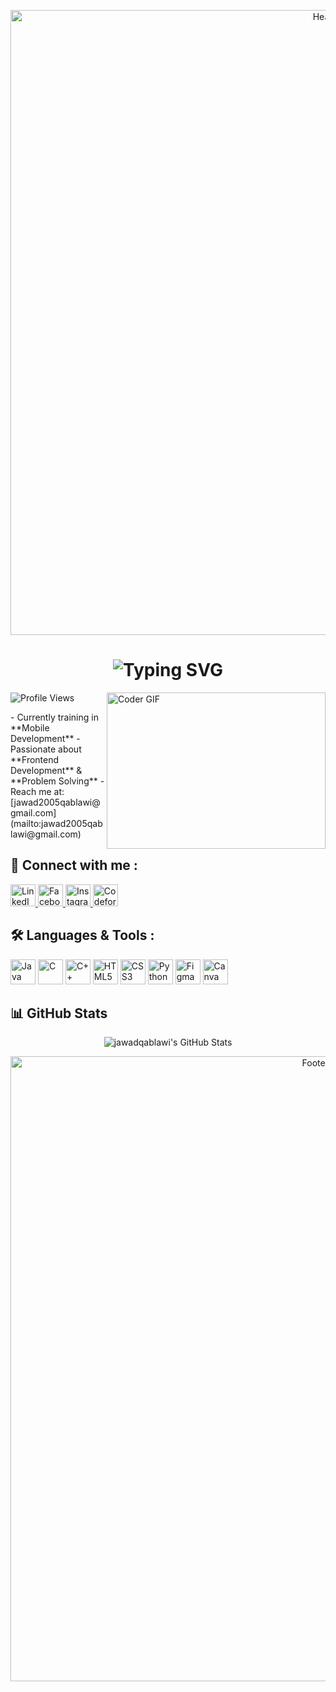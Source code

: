 <p align="center">
  <img 
    src="https://capsule-render.vercel.app/api?type=waving&height=290&color=gradient&text=Hi%20,%20I'm%20Jawad%20Qablawi&section=header&textBg=false&fontSize=0&animation=fadeIn&reversal=false&fontAlign=50&fontAlignY=41" 
    alt="Header" 
    width="1000"
  />
</p>

<h1 align="center">
  <img src="https://readme-typing-svg.demolab.com?font=Poppins&size=28&pause=1000&center=true&vCenter=true&color=000000&width=450&lines=Computer+Engineering+Student;Web+Development;Tech+Lover" alt="Typing SVG" />
</h1>

<img 
  align="right" 
  alt="Coder GIF" 
  height="250" 
  width="350" 
  src="https://miro.medium.com/max/1360/0*7Q3yvSIv_t0ioJ-Z.gif" 
/>

<p align="left"> 
  <img src="https://komarev.com/ghpvc/?username=yourusername&label=Profile%20views&color=0e75b6&style=flat" alt="Profile Views" /> 
</p>
- Currently training in **Mobile Development**  
- Passionate about **Frontend Development** & **Problem Solving**  
- Reach me at: [jawad2005qablawi@gmail.com](mailto:jawad2005qablawi@gmail.com)

<h2 align="left">🔗 Connect with me :</h2>
<p align="left">
  <a href="https://linkedin.com/in/jawadqablawi" target="_blank" rel="noopener">
    <img src="https://raw.githubusercontent.com/rahuldkjain/github-profile-readme-generator/master/src/images/icons/Social/linked-in-alt.svg" alt="LinkedIn" height="35" width="40" />
  </a>
  <a href="https://fb.com/jawad.qablawi.94" target="_blank" rel="noopener">
    <img src="https://raw.githubusercontent.com/rahuldkjain/github-profile-readme-generator/master/src/images/icons/Social/facebook.svg" alt="Facebook" height="35" width="40" />
  </a>
  <a href="https://instagram.com/jawad.qablawi" target="_blank" rel="noopener">
    <img src="https://raw.githubusercontent.com/rahuldkjain/github-profile-readme-generator/master/src/images/icons/Social/instagram.svg" alt="Instagram" height="35" width="40" />
  </a>
  <a href="https://codeforces.com/profile/jawad_qablawi" target="_blank" rel="noopener">
    <img src="https://raw.githubusercontent.com/rahuldkjain/github-profile-readme-generator/master/src/images/icons/Social/codeforces.svg" alt="Codeforces" height="35" width="40" />
  </a>
</p>

<h2 align="left">🛠 Languages & Tools :</h2>
<p align="left">
  <img src="https://cdn.jsdelivr.net/gh/devicons/devicon/icons/java/java-original.svg" alt="Java" height="40" width="40" />
  <img src="https://cdn.jsdelivr.net/gh/devicons/devicon/icons/c/c-original.svg" alt="C" height="40" width="40" />
  <img src="https://cdn.jsdelivr.net/gh/devicons/devicon/icons/cplusplus/cplusplus-original.svg" alt="C++" height="40" width="40" />
  <img src="https://cdn.jsdelivr.net/gh/devicons/devicon/icons/html5/html5-original.svg" alt="HTML5" height="40" width="40" />
  <img src="https://cdn.jsdelivr.net/gh/devicons/devicon/icons/css3/css3-original.svg" alt="CSS3" height="40" width="40" />
  <img src="https://cdn.jsdelivr.net/gh/devicons/devicon/icons/python/python-original.svg" alt="Python" height="40" width="40" />
  <img src="https://cdn.jsdelivr.net/gh/devicons/devicon/icons/figma/figma-original.svg" alt="Figma" height="40" width="40" />
  <img src="https://img.icons8.com/color/48/000000/canva.png" alt="Canva" height="40" width="40" />
</p>

<h2 align="left">📊 GitHub Stats</h2>
<p align="center">
  <img 
    src="https://github-readme-stats.vercel.app/api?username=jawadqablawi&theme=gruvbox&show_icons=true&hide_border=false&count_private=false" 
    alt="jawadqablawi's GitHub Stats" 
  />
</p>

<p align="center">
  <img 
    src="https://capsule-render.vercel.app/api?type=waving&height=317&color=gradient&section=footer&text=&fontSize=0&animation=fadeIn" 
    alt="Footer Wave" 
    width="1000"
  />
</p>

